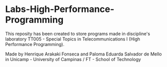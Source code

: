 # Labs-High-Performance-Programming
This reposity has been created to store programs made in discipline's laboratory TT005 - Special Topics in Telecommunications I (High Performance Programming).

Made by Henrique Arakaki Fonseca and Paloma Eduarda Salvador de Mello in Unicamp - University of Campinas / FT - School of Technology
